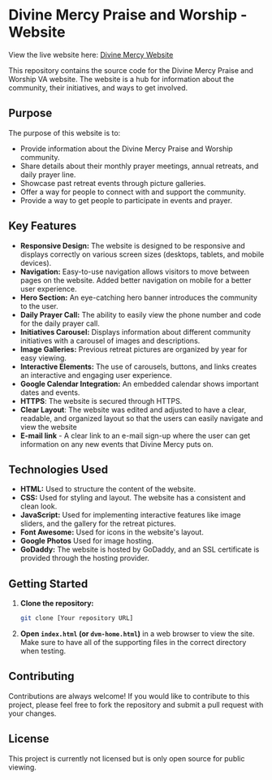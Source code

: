 # Divine Mercy Praise and Worship - Website
View the live website here: [Divine Mercy Website](https://www.divinemercypraise.org)

This repository contains the source code for the Divine Mercy Praise and Worship VA website. The website is a hub for information about the community, their initiatives, and ways to get involved.
## Purpose
The purpose of this website is to:
*   Provide information about the Divine Mercy Praise and Worship community.
*   Share details about their monthly prayer meetings, annual retreats, and daily prayer line.
*   Showcase past retreat events through picture galleries.
*   Offer a way for people to connect with and support the community.
*  Provide a way to get people to participate in events and prayer.

## Key Features
*   **Responsive Design:** The website is designed to be responsive and displays correctly on various screen sizes (desktops, tablets, and mobile devices).
*   **Navigation:** Easy-to-use navigation allows visitors to move between pages on the website.  Added better navigation on mobile for a better user experience.
*   **Hero Section:** An eye-catching hero banner introduces the community to the user.
*  **Daily Prayer Call:** The ability to easily view the phone number and code for the daily prayer call.
*   **Initiatives Carousel:** Displays information about different community initiatives with a carousel of images and descriptions.
*   **Image Galleries:** Previous retreat pictures are organized by year for easy viewing.
*   **Interactive Elements:** The use of carousels, buttons, and links creates an interactive and engaging user experience.
*   **Google Calendar Integration:** An embedded calendar shows important dates and events.
*  **HTTPS**: The website is secured through HTTPS.
* **Clear Layout**: The website was edited and adjusted to have a clear, readable, and organized layout so that the users can easily navigate and view the website
* **E-mail link** - A clear link to an e-mail sign-up where the user can get information on any new events that Divine Mercy puts on.

## Technologies Used
*   **HTML:** Used to structure the content of the website.
*   **CSS:** Used for styling and layout. The website has a consistent and clean look.
*   **JavaScript:** Used for implementing interactive features like image sliders, and the gallery for the retreat pictures.
*   **Font Awesome:** Used for icons in the website's layout.
*   **Google Photos** Used for image hosting.
*   **GoDaddy:** The website is hosted by GoDaddy, and an SSL certificate is provided through the hosting provider.

## Getting Started
1.  **Clone the repository:**
    ```bash
    git clone [Your repository URL]
    ```
2.  **Open `index.html` (or `dvm-home.html`)** in a web browser to view the site. Make sure to have all of the supporting files in the correct directory when testing.

## Contributing
Contributions are always welcome! If you would like to contribute to this project, please feel free to fork the repository and submit a pull request with your changes.

## License
This project is currently not licensed but is only open source for public viewing.
